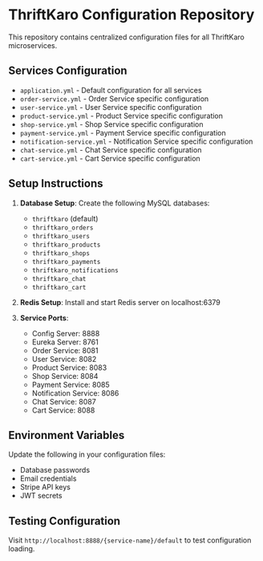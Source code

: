 # ThriftKaro Configuration Repository

This repository contains centralized configuration files for all ThriftKaro microservices.

## Services Configuration

- `application.yml` - Default configuration for all services
- `order-service.yml` - Order Service specific configuration
- `user-service.yml` - User Service specific configuration  
- `product-service.yml` - Product Service specific configuration
- `shop-service.yml` - Shop Service specific configuration
- `payment-service.yml` - Payment Service specific configuration
- `notification-service.yml` - Notification Service specific configuration
- `chat-service.yml` - Chat Service specific configuration
- `cart-service.yml` - Cart Service specific configuration

## Setup Instructions

1. **Database Setup**: Create the following MySQL databases:
   - `thriftkaro` (default)
   - `thriftkaro_orders`
   - `thriftkaro_users`
   - `thriftkaro_products`
   - `thriftkaro_shops`
   - `thriftkaro_payments`
   - `thriftkaro_notifications`
   - `thriftkaro_chat`
   - `thriftkaro_cart`

2. **Redis Setup**: Install and start Redis server on localhost:6379

3. **Service Ports**:
   - Config Server: 8888
   - Eureka Server: 8761
   - Order Service: 8081
   - User Service: 8082
   - Product Service: 8083
   - Shop Service: 8084
   - Payment Service: 8085
   - Notification Service: 8086
   - Chat Service: 8087
   - Cart Service: 8088

## Environment Variables

Update the following in your configuration files:
- Database passwords
- Email credentials
- Stripe API keys
- JWT secrets

## Testing Configuration

Visit `http://localhost:8888/{service-name}/default` to test configuration loading.
